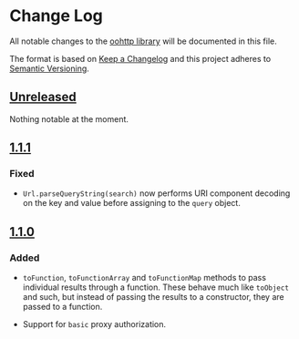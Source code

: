 # Change Log
All notable changes to the [oohttp library](https://github.com/SpectrumBroad/oohttp) will be documented in this file.

The format is based on [Keep a Changelog](http://keepachangelog.com/)
and this project adheres to [Semantic Versioning](http://semver.org/).
## [Unreleased][]
Nothing notable at the moment.

## [1.1.1][]
### Fixed
-   `Url.parseQueryString(search)` now performs URI component decoding on the key and value before assigning to the `query` object.

## [1.1.0][]
### Added
-   `toFunction`, `toFunctionArray` and `toFunctionMap` methods to pass individual results through a function. These behave much like `toObject` and such, but instead of passing the results to a constructor, they are passed to a function.

-   Support for `basic` proxy authorization.

[Unreleased]: https://github.com/SpectrumBroad/oohttp/compare/v1.1.1...HEAD
[1.1.1]: https://github.com/SpectrumBroad/oohttp/compare/v1.1.0...v1.1.1
[1.1.0]: https://github.com/SpectrumBroad/oohttp/compare/v1.0.0...v1.1.0
